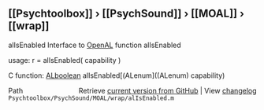 ## [[Psychtoolbox]] &#8250; [[PsychSound]] &#8250; [[MOAL]] &#8250; [[wrap]]

alIsEnabled  Interface to [OpenAL](OpenAL) function alIsEnabled  
  
usage:  r = alIsEnabled( capability )  
  
C function:  [ALboolean](ALboolean) alIsEnabled[(ALenum]((ALenum) capability)  




<div class="code_header" style="text-align:right;">
  <span style="float:left;">Path&nbsp;&nbsp;</span> <span class="counter">Retrieve <a href=
  "https://raw.github.com/Psychtoolbox-3/Psychtoolbox-3/beta/Psychtoolbox/PsychSound/MOAL/wrap/alIsEnabled.m">current version from GitHub</a> | View <a href=
  "https://github.com/Psychtoolbox-3/Psychtoolbox-3/commits/beta/Psychtoolbox/PsychSound/MOAL/wrap/alIsEnabled.m">changelog</a></span>
</div>
<div class="code">
  <code>Psychtoolbox/PsychSound/MOAL/wrap/alIsEnabled.m</code>
</div>

